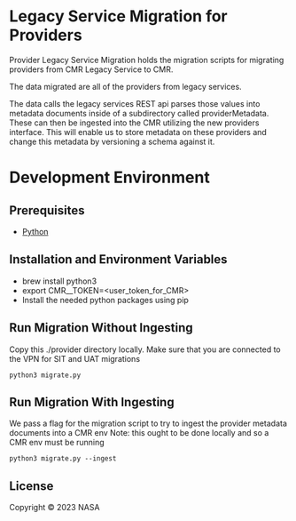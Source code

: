 # Legacy Service Migration for Providers

Provider Legacy Service Migration holds the migration scripts for migrating providers from CMR Legacy Service to CMR. 

The data migrated are all of the providers from legacy services.

The data calls the legacy services REST api parses those values into metadata documents inside of a subdirectory called providerMetadata. These can then be ingested into the CMR utilizing the new providers interface. This will enable us to store metadata on these providers and change this metadata by versioning a schema against it.

# Development Environment

## Prerequisites
* [Python](https://www.python.org/)

## Installation and Environment Variables
* brew install python3
* export CMR_<ENV>_TOKEN=<user_token_for_CMR>
* Install the needed python packages using pip

## Run Migration Without Ingesting

Copy this ./provider directory locally. Make sure that you are connected to the VPN for SIT and UAT migrations

`python3 migrate.py`

## Run Migration With Ingesting

We pass a flag for the migration script to try to ingest the provider metadata documents into a CMR env
Note: this ought to be done locally and so a CMR env must be running

`python3 migrate.py --ingest`

## License

Copyright © 2023 NASA
